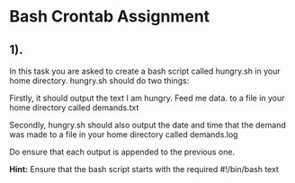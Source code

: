 # **Bash Crontab Assignment**

## **1).**
In this task you are asked to create a bash script called hungry.sh in your home directory.
hungry.sh should do two things:

Firstly, it should output the text I am hungry. Feed me data. to a file in your home directory
called demands.txt

Secondly, hungry.sh should also output the date and time that the demand was made to a file
in your home directory called demands.log

Do ensure that each output is appended to the previous one.

**Hint:** Ensure that the bash script starts with the required #!/bin/bash text
